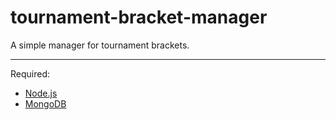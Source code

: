 # tournament-bracket-manager
A simple manager for tournament brackets.

---
Required:
* [Node.js](https://nodejs.org)
* [MongoDB](https://www.mongodb.com)